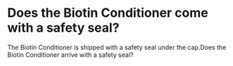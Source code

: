 # Does the Biotin Conditioner come with a safety seal?

The Biotin Conditioner is shipped with a safety seal under the cap.Does the Biotin Conditioner arrive with a safety seal?
